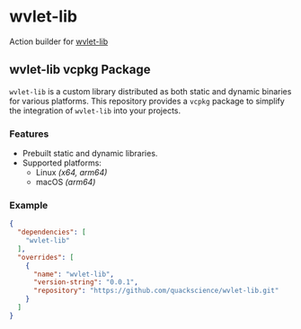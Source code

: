# wvlet-lib

Action builder for [wvlet-lib](https://github.com/wvlet/wvlet/tree/main/wvc-lib)

## wvlet-lib vcpkg Package

`wvlet-lib` is a custom library distributed as both static and dynamic binaries for various platforms. This repository provides a `vcpkg` package to simplify the integration of `wvlet-lib` into your projects.

### Features
- Prebuilt static and dynamic libraries.
- Supported platforms:
  - Linux _(x64, arm64)_
  - macOS _(arm64)_

### Example
```json
{
  "dependencies": [
    "wvlet-lib"
  ],
  "overrides": [
    {
      "name": "wvlet-lib",
      "version-string": "0.0.1",
      "repository": "https://github.com/quackscience/wvlet-lib.git"
    }
  ]
}
```
